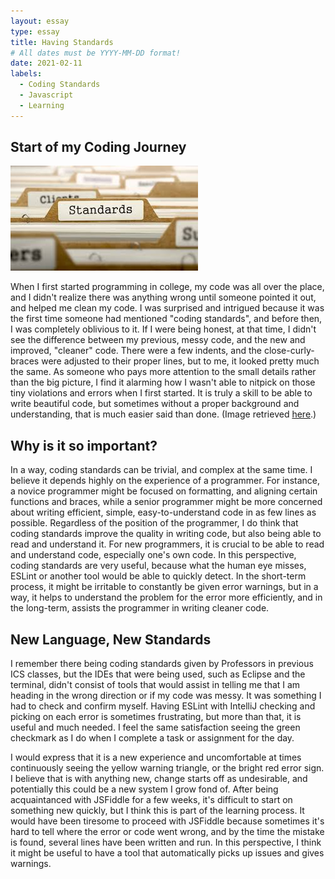 ```yaml
---
layout: essay
type: essay
title: Having Standards
# All dates must be YYYY-MM-DD format!
date: 2021-02-11
labels:
  - Coding Standards
  - Javascript
  - Learning
---
```


## Start of my Coding Journey

<img class="ui medium right floated image" src="../images/stand.jpg">

When I first started programming in college, my code was all over the place, and I didn't realize there was anything wrong until someone pointed it out, and helped me clean my code. I was surprised and intrigued because it was the first time someone had mentioned "coding standards", and before then, I was completely oblivious to it. If I were being honest, at that time, I didn't see the difference between my previous, messy code, and the new and improved, "cleaner" code. There were a few indents, and the close-curly-braces were adjusted to their proper lines, but to me, it looked pretty much the same. As someone who pays more attention to the small details rather than the big picture, I find it alarming how I wasn't able to nitpick on those tiny violations and errors when I first started. It is truly a skill to be able to write beautiful code, but sometimes without a proper background and understanding, that is much easier said than done. (Image retrieved <a href="https://businessanalystcoach.blog/2017/12/08/business-analysis-and-requirements-engineering-standards-for-information-technology-projects-an-overview/">here</a>.)

## Why is it so important?

In a way, coding standards can be trivial, and complex at the same time. I believe it depends highly on the experience of a programmer. For instance, a novice programmer might be focused on formatting, and aligning certain functions and braces, while a senior programmer might be more concerned about writing efficient, simple, easy-to-understand code in as few lines as possible. Regardless of the position of the programmer, I do think that coding standards improve the quality in writing code, but also being able to read and understand it. For new programmers, it is crucial to be able to read and understand code, especially one's own code. In this perspective, coding standards are very useful, because what the human eye misses, ESLint or another tool would be able to quickly detect. In the short-term process, it might be irritable to constantly be given error warnings, but in a way, it helps to understand the problem for the error more efficiently, and in the long-term, assists the programmer in writing cleaner code.

## New Language, New Standards

I remember there being coding standards given by Professors in previous ICS classes, but the IDEs that were being used, such as Eclipse and the terminal, didn't consist of tools that would assist in telling me that I am heading in the wrong direction or if my code was messy. It was something I had to check and confirm myself. Having ESLint with IntelliJ checking and picking on each error is sometimes frustrating, but more than that, it is useful and much needed. I feel the same satisfaction seeing the green checkmark as I do when I complete a task or assignment for the day.

I would express that it is a new experience and uncomfortable at times continuously seeing the yellow warning triangle, or the bright red error sign. I believe that is with anything new, change starts off as undesirable, and potentially this could be a new system I grow fond of. After being acquaintanced with JSFiddle for a few weeks, it's difficult to start on something new quickly, but I think this is part of the learning process. It would have been tiresome to proceed with JSFiddle because sometimes it's hard to tell where the error or code went wrong, and by the time the mistake is found, several lines have been written and run. In this perspective, I think it might be useful to have a tool that automatically picks up issues and gives warnings.
